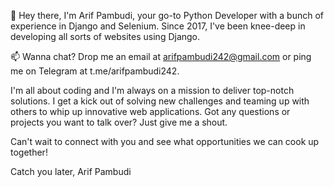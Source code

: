 👋 Hey there, I'm Arif Pambudi, your go-to Python Developer with a bunch of experience in Django and Selenium. Since 2017, I've been knee-deep in developing all sorts of websites using Django.

📫 Wanna chat? Drop me an email at arifpambudi242@gmail.com or ping me on Telegram at t.me/arifpambudi242.

I'm all about coding and I'm always on a mission to deliver top-notch solutions. I get a kick out of solving new challenges and teaming up with others to whip up innovative web applications. Got any questions or projects you want to talk over? Just give me a shout.

Can't wait to connect with you and see what opportunities we can cook up together!

Catch you later, Arif Pambudi
